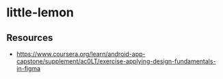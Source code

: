 # little-lemon


## Resources

- https://www.coursera.org/learn/android-app-capstone/supplement/ac0LT/exercise-applying-design-fundamentals-in-figma